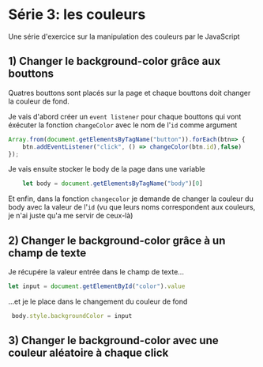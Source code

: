 # Série 3: les couleurs
Une série d'exercice sur la manipulation des couleurs par le JavaScript

## 1) Changer le background-color grâce aux bouttons
Quatres bouttons sont placés sur la page et chaque bouttons doit changer la couleur de fond.

Je vais d'abord créer un `event listener` pour chaque bouttons qui vont éxécuter la fonction `changeColor` avec le nom de l'`id` comme argument

```javascript
Array.from(document.getElementsByTagName("button")).forEach(btn=> {
    btn.addEventListener("click", () => changeColor(btn.id),false)
});
```

Je vais ensuite stocker le body de la page dans une variable

```javascript
    let body = document.getElementsByTagName("body")[0]
```

Et enfin, dans la fonction `changecolor` je demande de changer la couleur du body avec la valeur de l'`id` (vu que leurs noms correspondent aux couleurs, je n'ai juste qu'a me servir de ceux-là)

## 2) Changer le background-color grâce à un champ de texte
Je récupére la valeur entrée dans le champ de texte...

```javascript
let input = document.getElementById("color").value
```

...et je le place dans le changement du couleur de fond

```javascript
 body.style.backgroundColor = input
```

## 3) Changer le background-color avec une couleur aléatoire à chaque click


